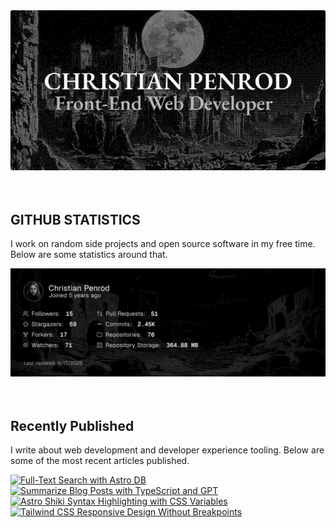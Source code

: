 
<picture>
  <source media="(prefers-color-scheme: dark)" srcset="assets/banner.dark.png?v=9ba2d9f9-fa13-4d4f-ac79-1b830ba442af" width="843px" />
  <source media="(prefers-color-scheme: light)" srcset="assets/banner.light.png?v=9ba2d9f9-fa13-4d4f-ac79-1b830ba442af" width="843px" />
  <img src="assets/banner.dark.png?v=9ba2d9f9-fa13-4d4f-ac79-1b830ba442af" alt="Banner" width="843px" />
</picture>
<br />
<br />
<br />
<h2>GITHUB STATISTICS</h2>
<p>I work on random side projects and open source software in my free time. Below are some statistics around that.</p>
<picture>
  <source media="(prefers-color-scheme: dark)" srcset="assets/statistics.dark.png?v=9ba2d9f9-fa13-4d4f-ac79-1b830ba442af" width="843px" />
  <source media="(prefers-color-scheme: light)" srcset="assets/statistics.light.png?v=9ba2d9f9-fa13-4d4f-ac79-1b830ba442af" width="843px" />
  <img src="assets/statistics.dark.png?v=9ba2d9f9-fa13-4d4f-ac79-1b830ba442af" alt="Github Statistics" width="843px" />
</picture>
<br />
<br />
<br />
<h2>Recently Published</h2>
<p>I write about web development and developer experience tooling. Below are some of the most recent articles published.</p>
<a href="https://christianpenrod.com/blog/full-text-search-with-astro-db"><img src="https://christianpenrod.com/blog/full-text-search-with-astro-db.png?v=9ba2d9f9-fa13-4d4f-ac79-1b830ba442af" alt="Full-Text Search with Astro DB" width="421px" /></a>
<a href="https://christianpenrod.com/blog/summarize-blog-posts-with-typescript-and-gpt"><img src="https://christianpenrod.com/blog/summarize-blog-posts-with-typescript-and-gpt.png?v=9ba2d9f9-fa13-4d4f-ac79-1b830ba442af" alt="Summarize Blog Posts with TypeScript and GPT" width="421px" /></a>
<a href="https://christianpenrod.com/blog/astro-shiki-syntax-highlighting-with-css-variables"><img src="https://christianpenrod.com/blog/astro-shiki-syntax-highlighting-with-css-variables.png?v=9ba2d9f9-fa13-4d4f-ac79-1b830ba442af" alt="Astro Shiki Syntax Highlighting with CSS Variables" width="421px" /></a>
<a href="https://christianpenrod.com/blog/tailwindcss-responsive-design-without-breakpoints"><img src="https://christianpenrod.com/blog/tailwindcss-responsive-design-without-breakpoints.png?v=9ba2d9f9-fa13-4d4f-ac79-1b830ba442af" alt="Tailwind CSS Responsive Design Without Breakpoints" width="421px" /></a>
